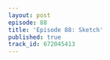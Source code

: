 ```yaml
---
layout: post
episode: 88
title: 'Episode 88: Sketch'
published: true
track_id: 672045413
---
```

<div class='list post-player' track='{{page.track_id}}'></div>
